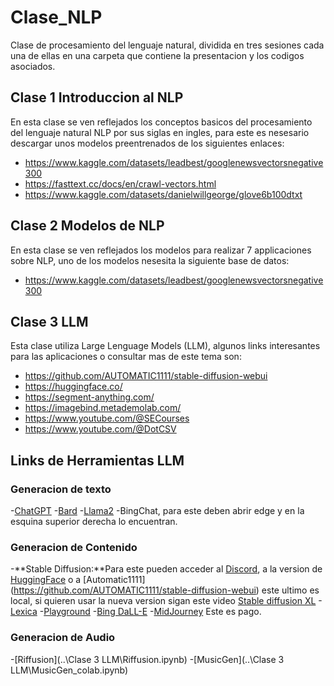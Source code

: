 # Clase_NLP
Clase de procesamiento del lenguaje natural, dividida en tres sesiones cada una de ellas en una carpeta que contiene la presentacion y los codigos asociados.

## Clase 1 Introduccion al NLP
En esta clase se ven reflejados los conceptos basicos del procesamiento del lenguaje natural NLP por sus siglas en ingles, para este es nesesario descargar unos modelos preentrenados de los siguientes enlaces:

- https://www.kaggle.com/datasets/leadbest/googlenewsvectorsnegative300
- https://fasttext.cc/docs/en/crawl-vectors.html
- https://www.kaggle.com/datasets/danielwillgeorge/glove6b100dtxt


## Clase 2 Modelos de NLP 
En esta clase se ven reflejados los modelos para realizar 7 applicaciones sobre NLP, uno de los modelos nesesita la siguiente base de datos:

- https://www.kaggle.com/datasets/leadbest/googlenewsvectorsnegative300

## Clase 3 LLM
Esta clase utiliza Large Lenguage Models (LLM), algunos links interesantes para las aplicaciones o consultar mas de este tema son:

- https://github.com/AUTOMATIC1111/stable-diffusion-webui
- https://huggingface.co/
- https://segment-anything.com/
- https://imagebind.metademolab.com/
- https://www.youtube.com/@SECourses
- https://www.youtube.com/@DotCSV

## Links de Herramientas LLM

### Generacion de texto

-[ChatGPT](chat.openai.com)
-[Bard](https://bard.google.com/)
-[Llama2](https://huggingface.co/docs/transformers/model_doc/llama2)
-BingChat, para este deben abrir edge y en la esquina superior derecha lo encuentran.

### Generacion de Contenido

-**Stable Diffusion:**Para este pueden acceder al [Discord](https://discord.com/invite/stablediffusion), a la version de [HuggingFace](https://huggingface.co/spaces/stabilityai/stable-diffusion) o a [Automatic1111] (https://github.com/AUTOMATIC1111/stable-diffusion-webui) este ultimo es local, si quieren usar la nueva version sigan este video [Stable diffusion XL](https://www.youtube.com/watch?v=cS3-5vMxjVE&ab_channel=DotCSV)
-[Lexica](https://lexica.art/)
-[Playground](https://playgroundai.com/)
-[Bing DaLL-E](https://www.bing.com/create)
-[MidJourney](https://www.midjourney.com/home/?callbackUrl=%2Fapp%2F) Este es pago.

### Generacion de Audio
-[Riffusion](..\Clase 3 LLM\Riffusion.ipynb)
-[MusicGen](..\Clase 3 LLM\MusicGen_colab.ipynb)
